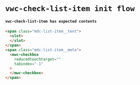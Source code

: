# `vwc-check-list-item init flow`

#### `vwc-check-list-item has expected contents`

```html
<span class="mdc-list-item__text">
  <slot>
  </slot>
</span>
<span class="mdc-list-item__meta">
  <mwc-checkbox
    reducedtouchtarget=""
    tabindex="-1"
  >
  </mwc-checkbox>
</span>

```

